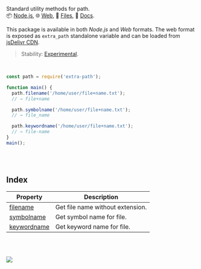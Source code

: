 Standard utility methods for path.<br>
📦 [Node.js](https://www.npmjs.com/package/extra-path),
🌐 [Web](https://www.npmjs.com/package/extra-path.web),
📜 [Files](https://unpkg.com/extra-path/),
📰 [Docs](https://nodef.github.io/extra-path/).

This package is available in both *Node.js* and *Web* formats. The web format
is exposed as `extra_path` standalone variable and can be loaded from
[jsDelivr CDN].

> Stability: [Experimental](https://www.youtube.com/watch?v=L1j93RnIxEo).

[jsDelivr CDN]: https://cdn.jsdelivr.net/npm/extra-path.web/index.js

<br>

```javascript
const path = require('extra-path');

function main() {
  path.filename('/home/user/file+name.txt');
  // → file+name

  path.symbolname('/home/user/file+name.txt');
  // → file_name

  path.keywordname('/home/user/file+name.txt');
  // → file-name
}
main();
```

<br>
<br>


## Index

| Property      | Description                      |
| ------------- | -------------------------------- |
| [filename]    | Get file name without extension. |
| [symbolname]  | Get symbol name for file.        |
| [keywordname] | Get keyword name for file.       |

<br>
<br>

[![](https://img.youtube.com/vi/8oXhShuIjrQ/maxresdefault.jpg)](https://www.youtube.com/watch?v=8oXhShuIjrQ)


[filename]: https://nodef.github.io/extra-path/modules.html#filename
[symbolname]: https://nodef.github.io/extra-path/modules.html#symbolname
[keywordname]: https://nodef.github.io/extra-path/modules.html#keywordname
